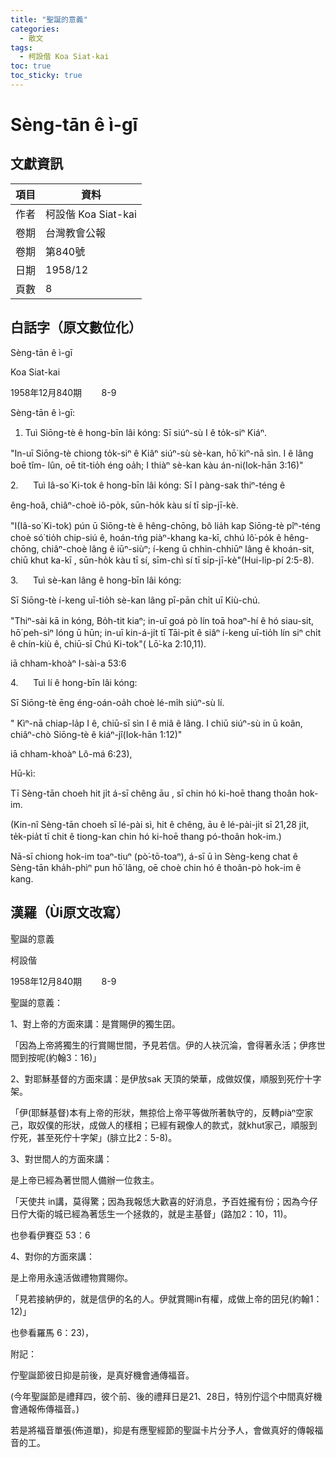 ```yaml
---
title: "聖誕的意義"
categories:
  - 散文
tags:
  - 柯設偕 Koa Siat-kai
toc: true
toc_sticky: true
---
```


# Sèng-tān ê ì-gī

## 文獻資訊

| 項目 | 資料 |
|---|---|
| 作者 | 柯設偕 Koa Siat-kai |
| 卷期 | 台灣教會公報 |
| 卷期 | 第840號 |
| 日期 | 1958/12 |
| 頁數 | 8 |

## 白話字（原文數位化）

Sèng-tān ê ì-gī

Koa Siat-kai

1958年12月840期        8-9

Sèng-tān ê ì-gī:

1. Tuì Siōng-tè ê hong-bīn lâi kóng: Sī siúⁿ-sù I ê to̍k-siⁿ Kiáⁿ.

"In-uī Siōng-tè chiong to̍k-siⁿ ê Kiâⁿ siúⁿ-sù sè-kan, hō͘ kìⁿ-nā sìn. I ê lâng boē tîm- lûn, oē tit-tio̍h éng oa̍h; I thiàⁿ sè-kan kàu án-ni(Iok-hān 3:16)"

2.      Tuì Iâ-so͘ Ki-tok ê hong-bīn lâi kóng: Sī I pàng-sak thiⁿ-téng ê

êng-hoâ, chiâⁿ-choè iô-po̍k, sūn-ho̍k kàu sí tī si̍p-jī-kè.

"I(Iâ-so͘ Ki-tok) pún ū Siōng-tè ê hêng-chōng, bô lia̍h kap Siōng-tè pîⁿ-téng choè só͘ tio̍h chip-siú ê, hoán-tńg piàⁿ-khang ka-kī, chhú lô͘-po̍k ê hêng-chōng, chiâⁿ-choè lâng ê iūⁿ-siùⁿ; í-keng ū chhin-chhiūⁿ lâng ê khoán-sit, chiū khut ka-kī , sūn-ho̍k kàu tī sí, sīm-chì sí tī si̍p-jī-kè"(Hui-li̍p-pí 2:5-8).

3.      Tuì sè-kan lâng ê hong-bīn lâi kóng:

Sī Siōng-tè í-keng uī-tio̍h sè-kan lâng pī-pān chi̍t uī Kiù-chú.

"Thiⁿ-sài kā in kóng, Bo̍h-tit kiaⁿ; in-uī goá pò lín toā hoaⁿ-hí ê hó siau-sit, hō͘ peh-sìⁿ lóng ū hūn; in-uī kin-á-ji̍t tī Tāi-pi̍t ê siâⁿ í-keng uī-tio̍h lín siⁿ chi̍t ê chín-kiù ê, chiū-sī Chú Ki-tok"( Lō͘-ka 2:10,11).

iā chham-khoàⁿ I-sài-a 53:6

4.      Tuì lí ê hong-bīn lâi kóng:

Sī Siōng-tè ēng éng-oán-oa̍h choè lé-mi̍h siúⁿ-sù lí.

" Kìⁿ-nā chiap-la̍p I ê, chiū-sī sìn I ê miâ ê lâng. I chiū siúⁿ-sù in ū koân, chiâⁿ-chò Siōng-tè ê kiáⁿ-jî(Iok-hān 1:12)"

iā chham-khoàⁿ Lô-má 6:23),

Hū-kì:

Tī Sèng-tān choeh hit ji̍t á-sī chêng āu , sī chin hó ki-hoē thang thoân hok-im.

(Kin-nî Sèng-tān choeh sī lé-pài sì, hit ê chêng, āu ê lé-pài-ji̍t sī 21,28 ji̍t, te̍k-pia̍t tī chit ê tiong-kan chin hó ki-hoē thang pó-thoân hok-im.)

Nā-sī chiong hok-im toaⁿ-tiuⁿ (pò͘-tō-toaⁿ), á-sī ū ìn Sèng-keng chat ê Sèng-tān kha̍h-phìⁿ pun hō͘ lâng, oē choè chin hó ê thoân-pò hok-im ê kang.

## 漢羅（Ùi原文改寫）

聖誕的意義

柯設偕

1958年12月840期        8-9

聖誕的意義：

1、對上帝的方面來講：是賞賜伊的獨生囝。

「因為上帝將獨生的行賞賜世間，予見若信。伊的人袂沉淪，會得著永活；伊疼世間到按呢(約翰3：16)」

2、對耶穌基督的方面來講：是伊放sak 天頂的榮華，成做奴僕，順服到死佇十字架。

「伊(耶穌基督)本有上帝的形狀，無掠佮上帝平等做所著執守的，反轉piàⁿ空家己，取奴僕的形狀，成做人的樣相；已經有親像人的款式，就khut家己，順服到佇死，甚至死佇十字架」(腓立比2：5-8)。

3、對世間人的方面來講：

是上帝已經為著世間人備辦一位救主。

「天使共 in講，莫得驚；因為我報恁大歡喜的好消息，予百姓攏有份；因為今仔日佇大衛的城已經為著恁生一个拯救的，就是主基督」(路加2：10，11)。

也參看伊賽亞 53：6

4、對你的方面來講：

是上帝用永遠活做禮物賞賜你。

「見若接納伊的，就是信伊的名的人。伊就賞賜in有權，成做上帝的囝兒(約翰1：12)」

也參看羅馬 6：23)，

附記：

佇聖誕節彼日抑是前後，是真好機會通傳福音。

(今年聖誕節是禮拜四，彼个前、後的禮拜日是21、28日，特別佇這个中間真好機會通報佈傳福音。)

若是將福音單張(佈道單)，抑是有應聖經節的聖誕卡片分予人，會做真好的傳報福音的工。
